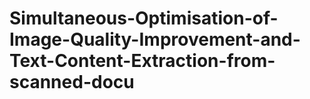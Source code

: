 # Simultaneous-Optimisation-of-Image-Quality-Improvement-and-Text-Content-Extraction-from-scanned-docu